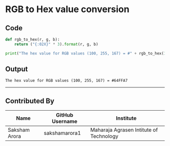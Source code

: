# RGB to Hex value conversion

## Code

```python
def rgb_to_hex(r, g, b):
    return ("{:02X}" * 3).format(r, g, b)

print("The hex value for RGB values (100, 255, 167) = #" + rgb_to_hex(100, 255, 167))
```

## Output

```
The hex value for RGB values (100, 255, 167) = #64FFA7
```

---

## Contributed By

| Name | GitHub Username | Institute |
| --- | --- | --- |
| Saksham Arora | sakshamarora1 | Maharaja Agrasen Intitute of Technology |

